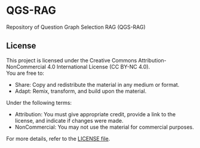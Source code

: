 # QGS-RAG
Repository of Question Graph Selection RAG (QGS-RAG)

## License

This project is licensed under the Creative Commons Attribution-NonCommercial 4.0 International License (CC BY-NC 4.0).  
You are free to:
- Share: Copy and redistribute the material in any medium or format.
- Adapt: Remix, transform, and build upon the material.

Under the following terms:
- Attribution: You must give appropriate credit, provide a link to the license, and indicate if changes were made.
- NonCommercial: You may not use the material for commercial purposes.

For more details, refer to the [LICENSE file](./LICENSE).
